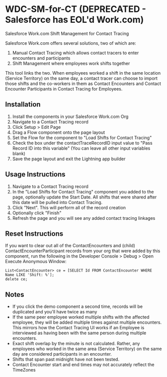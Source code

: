 # WDC-SM-for-CT (DEPRECATED - Salesforce has EOL'd Work.com)
Salesforce Work.com Shift Management for Contact Tracing

Salesforce Work.com offers several solutions, two of which are:
1) Manual Contact Tracing which allows contact tracers to enter encounters and participants
2) Shift Management where employees work shifts together

This tool links the two. When employees worked a shift in the same location (Service Territory) on the same day, a contact tracer can choose to import those shifts and the co-workers in them as Contact Encounters and Contact Encounter Participants in Contact Tracing for Employees.

## Installation
1. Install the components in your Salesforce Work.com Org
2. Navigate to a Contact Tracing record
3. Click Setup > Edit Page
4. Drag a Flow component onto the page layout
5. Set the Flow for the component to "Load Shifts for Contact Tracing"
6. Check the box under the contactTraceRecordID input value to "Pass Record ID into this variable" (You can leave all other input variables blank)
7. Save the page layout and exit the Lightning app builder

## Usage Instructions
1. Navigate to a Contact Tracing record
2. In the "Load Shifts for Contact Tracing" component you added to the page, optionally update the Start Date. All shifts that were shared after this date will be pulled into Contact Tracing.
3. Click "Next". This will perform all of the record creation
5. Optionally click "Finish"
6. Refresh the page and you will see any added contact tracing linkages

## Reset Instructions
If you want to clear out all of the ContactEncounters and (child) ContactEncounterParticipant records from your org that were added by this component, run the following in the Developer Console > Debug > Open Execute Anonymous Window:

    List<ContactEncounter> ce = [SELECT Id FROM ContactEncounter WHERE Name LIKE 'Shift: %']; 
    delete ce;

## Notes
* If you click the demo component a second time, records will be duplicated and you'll have twice as many
* If the same peer employee worked multiple shifts with the affected employee, they will be added multiple times against multiple encounters. This mirrors how the Contact Tracing UI works if an Employee is interviewed as having been with the same person during multiple encounters.
* Exact shift overlap by the minute is not calculated. Rather, any employees who worked in the same area (Service Territory) on the same day are considered participants in an encounter.
* Shifts that span past midnight have not been tested.
* Contact Encounter start and end times may not accurately reflect the TimeZones
